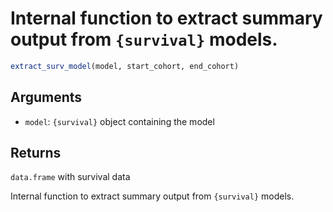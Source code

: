 # Internal function to extract summary output from `{survival}` models.

```r
extract_surv_model(model, start_cohort, end_cohort)
```

## Arguments

- `model`: `{survival}` object containing the model

## Returns

`data.frame` with survival data

Internal function to extract summary output from `{survival}` models.

